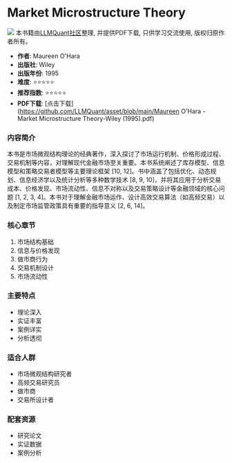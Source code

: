 # Market Microstructure Theory

![](https://fastly.jsdelivr.net/gh/bucketio/img3@main/2024/09/04/1725464231869-e0b2f727-2a0f-4270-bf6c-31ddc350426a.gif)
本书籍由[LLMQuant社区](https://llmquant.com/)整理, 并提供PDF下载, 只供学习交流使用, 版权归原作者所有。

- **作者**: Maureen O'Hara
- **出版社**: Wiley
- **出版年份**: 1995
- **难度**: ⭐⭐⭐⭐⭐
- **推荐指数**: ⭐⭐⭐⭐⭐
- **PDF下载**: [点击下载](https://github.com/LLMQuant/asset/blob/main/Maureen O'Hara - Market Microstructure Theory-Wiley (1995).pdf)

### 内容简介

本书是市场微观结构理论的经典著作，深入探讨了市场运行机制、价格形成过程、交易机制等内容，对理解现代金融市场至关重要。本书系统阐述了库存模型、信息模型和策略交易者模型等主要理论框架 [10, 12]。书中涵盖了包括优化、动态规划、信息经济学以及统计分析等多种数学技术 [8, 9, 10]，并将其应用于分析交易成本、价格发现、市场流动性、信息不对称以及交易策略设计等金融领域的核心问题 [1, 2, 3, 4]。本书对于理解金融市场运作、设计高效交易算法（如高频交易）以及制定市场监管政策具有重要的指导意义 [2, 6, 14]。

### 核心章节

1. 市场结构基础
2. 信息与价格发现
3. 做市商行为
4. 交易机制设计
5. 市场流动性

### 主要特点

- 理论深入
- 实证丰富
- 案例详实
- 分析透彻

### 适合人群

- 市场微观结构研究者
- 高频交易研究员
- 做市商
- 交易所设计者

### 配套资源

- 研究论文
- 实证数据
- 案例分析
